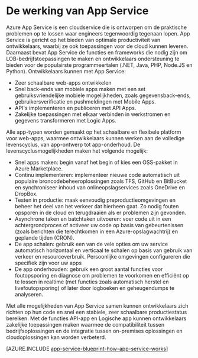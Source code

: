 <properties 
    pageTitle="De werking van Azure App Service" 
    description="Lees hoe App Service werkt" 
    keywords="App Service, Azure App Service, schaal, schaalbaar, App Service-abonnement, kosten App Service"
    services="app-service" 
    documentationCenter="" 
    authors="yochay" 
    manager="wpickett" 
    editor=""/>

<tags 
    ms.service="app-service" 
    ms.workload="na" 
    ms.tgt_pltfrm="na" 
    ms.devlang="na" 
    ms.topic="hero-article" 
    ms.date="02/10/2016" 
    ms.author="yochay"/>

# De werking van App Service

Azure App Service is een cloudservice die is ontworpen om de praktische problemen op te lossen waar engineers tegenwoordig tegenaan lopen. App Service is gericht op het bieden van optimale productiviteit van ontwikkelaars, waarbij ze ook toepassingen voor de cloud kunnen leveren. Daarnaast bevat App Service de functies en frameworks die nodig zijn om LOB-bedrijfstoepassingen te maken en ontwikkelaars ondersteuning te bieden voor de populairste programmeertalen (.NET, Java, PHP, Node.JS en Python).
Ontwikkelaars kunnen met App Service:

* Zeer schaalbare web-apps ontwikkelen
* Snel back-ends van mobiele apps maken met een set gebruiksvriendelijke mobiele mogelijkheden, zoals gegevensback-ends, gebruikersverificatie en pushmeldingen met Mobile Apps. 
* API's implementeren en publiceren met API Apps.
* Zakelijke toepassingen met elkaar verbinden in werkstromen en gegevens transformeren met Logic Apps.

Alle app-typen worden gemaakt op het schaalbare en flexibele platform voor web-apps, waarmee ontwikkelaars kunnen werken aan de volledige levenscyclus, van app-ontwerp tot app-onderhoud. De levenscyclusmogelijkheden maken het volgende mogelijk:

* Snel apps maken: begin vanaf het begin of kies een OSS-pakket in Azure Marketplace. 
* Continu implementeren: implementeer nieuwe code automatisch uit populaire broncodebeheeroplossingen zoals TFS, GitHub en BitBucket en synchroniseer inhoud van onlineopslagservices zoals OneDrive en DropBox.
* Testen in productie: maak eenvoudig preproductieomgevingen en beheer het deel van het verkeer dat hierheen gaat. Zo nodig fouten opsporen in de cloud en terugdraaien als er problemen zijn gevonden.
* Asynchrone taken en batchtaken uitvoeren: voer code uit in een achtergrondproces of activeer uw code op basis van gebeurtenissen (zoals berichten die terechtkomen in een Azure-opslagwachtrij) en geplande tijden (CRON).
* De app schalen: gebruik een van de vele opties om uw service automatisch horizontaal en verticaal te schalen op basis van gebruik van verkeer en resourceverbruik. Persoonlijke omgevingen configureren die specifiek zijn voor uw apps   
* De app onderhouden: gebruik een groot aantal functies voor foutopsporing en diagnose om problemen te voorkomen en efficiënt op te lossen in realtime (met functies zoals automatisch herstel en livefoutopsporing) of later door logboeken en geheugendumps te analyseren.
 
Met alle mogelijkheden van App Service samen kunnen ontwikkelaars zich richten op hun code en snel een stabiele, zeer schaalbare productiestatus bereiken. Met de functies API-app en Logische app kunnen ontwikkelaars zakelijke toepassingen maken waarmee de compatibiliteit tussen bedrijfsoplossingen en de integratie tussen on-premises oplossingen en cloudoplossingen kan worden verbeterd.  

[AZURE.INCLUDE [app-service-blueprint-how-app-service-works](../../includes/app-service-blueprint-how-app-service-works.md)]



<!--HONumber=ago16_HO4-->


